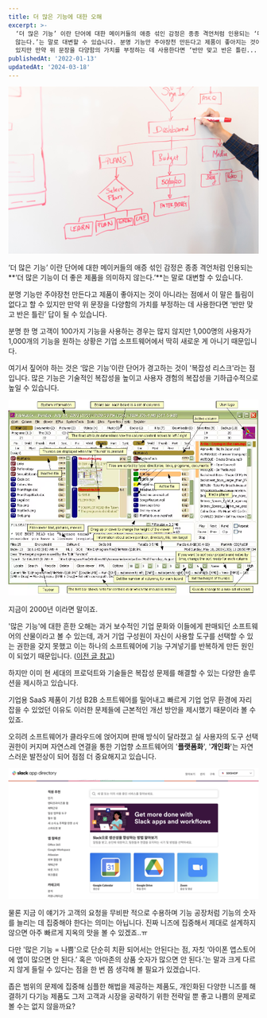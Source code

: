 ```yaml
---
title: 더 많은 기능에 대한 오해
excerpt: >-
  ‘더 많은 기능’ 이란 단어에 대한 메이커들의 애증 섞인 감정은 종종 격언처럼 인용되는 ‘더 많은 기능이 더 좋은 제품을 의미하지
  않는다.’는 말로 대변할 수 있습니다. 분명 기능만 주야장천 만든다고 제품이 좋아지는 것이 아니라는 점에서 이 말은 틀림이 없다고 할 수
  있지만 만약 위 문장을 다양함의 가치를 부정하는 데 사용한다면 ‘반만 맞고 반은 틀린...
publishedAt: '2022-01-13'
updatedAt: '2024-03-18'
---
```

![Cover Image](images/R61xgTZO1.jpeg)

‘더 많은 기능’ 이란 단어에 대한 메이커들의 애증 섞인 감정은 종종 격언처럼 인용되는 **‘더 많은 기능이 더 좋은 제품을 의미하지 않는다.’**는 말로 대변할 수 있습니다. 

분명 기능만 주야장천 만든다고 제품이 좋아지는 것이 아니라는 점에서 이 말은 틀림이 없다고 할 수 있지만 만약 위 문장을 다양함의 가치를 부정하는 데 사용한다면 ‘반만 맞고 반은 틀린’ 답이 될 수 있습니다. 

분명 한 명 고객이 100가지 기능을 사용하는 경우는 많지 않지만 1,000명의 사용자가 1,000개의 기능을 원하는 상황은 기업 소프트웨어에서 딱히 새로운 게 아니기 때문입니다.

여기서 짚어야 하는 것은 ‘많은 기능’이란 단어가 경고하는 것이 '복잡성 리스크'라는 점입니다.
많은 기능은 기술적인 복잡성을 높이고 사용자 경험의 복잡성을 기하급수적으로 높일 수 있습니다.

![image.png](images/PJq8txpon.png)

지금이 2000년 이라면 말이죠.

'많은 기능'에 대한 흔한 오해는 과거 보수적인 기업 문화와 이들에게 판매되던 소프트웨어의 산물이라고 볼 수 있는데, 과거 기업 구성원이 자신이 사용할 도구를 선택할 수 있는 권한을 갖지 못했고 이는 하나의 소프트웨어에 기능 구겨넣기를 반복하게 만든 원인이 되었기 때문입니다. ([이전 글 참고](https://sonujung.com/the-consumerization-of-enterprise-software))

하지만 이미 현 세대의 프로덕트와 기술들은 복잡성 문제를 해결할 수 있는 다양한 솔루션을 제시하고 있습니다. 

기업용 SaaS 제품이 기성 B2B 소프트웨어를 밀어내고 빠르게 기업 업무 환경에 자리 잡을 수 있었던 이유도 이러한 문제들에 근본적인 개선 방안을 제시했기 때문이라 볼 수 있죠.

오히려 소프트웨어가 클라우드에 얹어지며 판매 방식이 달라졌고 실 사용자의 도구 선택 권한이 커지며 자연스레 연결을 통한 기업향 소프트웨어의 '**플랫폼화**', '**개인화**'는 자연스러운 발전상이 되어 점점 더 중요해지고 있습니다.

![image.png](images/bAHRdXfXa.png)

물론 지금 이 얘기가 고객의 요청을 무비판 적으로 수용하며 기능 공장처럼 기능의 숫자를 늘리는 데 집중해야 한다는 의미는 아닙니다. 진짜 니즈에 집중해서 제대로 설계하지 않으면 아주 빠르게 지옥의 맛을 볼 수 있겠죠..ㅠ

다만 '많은 기능 = 나쁨'으로 단순히 치환 되어서는 안된다는 점, 자칫 ‘아이폰 앱스토어에 앱이 많으면 안 된다.’ 혹은 ‘아마존의 상품 숫자가 많으면 안 된다.’는 말과 크게 다르지 않게 들릴 수 있다는 점을 한 번 쯤 생각해 볼 필요가 있겠습니다.

좁은 범위의 문제에 집중해 심플한 해법을 제공하는 제품도, 개인화된 다양한 니즈를 해결하기 다기능 제품도 그저 고객과 시장을 공략하기 위한 전략일 뿐 좋고 나쁨의 문제로 볼 수는 없지 않을까요?